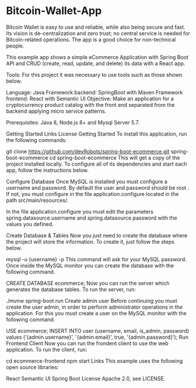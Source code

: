 # Bitcoin-Wallet-App
Bitcoin Wallet is easy to use and reliable, while also being secure and fast. Its vision is de-centralization and zero trust; no central service is needed for Bitcoin-related operations. The app is a good choice for non-technical people.

This example app shows a simple eCommerce Application with Spring Boot API and CRUD (create, read, update, and delete) its data with a React app.

Tools: For this project it was necessary to use tools such as those shown below.

Language: Java
Framework backend: SpringBoot with Maven
Framework frontend: React with Semantic UI
Objective: Make an application for a cryptocurrency product catalog with the front end separated from the backend applying micro service patterns.

Prerequisites: Java 8, Node.js 8+ and Mysql Server 5.7.

Getting Started
Links
License
Getting Started
To install this application, run the following commands:

git clone https://github.com/devRobots/spring-boot-ecommerce.git spring-boot-ecommerce
cd spring-boot-ecommerce
This will get a copy of the project installed locally. To configure all of its dependencies and start each app, follow the instructions below.

Configure Database
Once MySQL is installed you must configure a username and password. By default the user and password should be root . If not, you must configure in the file application.configure located in the path src/main/resources/.

In the file application.configure you must edit the parameters spring.datasource.username and spring.datasource.password with the values you defined.

Create Database & Tables
Now you just need to create the database where the project will store the information. To create it, just follow the steps below.

mysql -u {username} -p
This command will ask for your MySQL password. Once inside the MySQL monitor you can create the database with the following command.

CREATE DATABASE ecommerce;
Now you can run the server which generates the database tables. To run the server, run:

./mvnw spring-boot:run
Create admin user
Before continuing you must create the user admin, in order to perform administrator operations in the application. For this you must create a user on the MySQL monitor with the following command.

USE ecommerce;
INSERT INTO user (username, email, is_admin, password) values ('{admin.username}', '{admin.email}', true, '{admin.password}');
Run Frontend Client
Now you can run the frondent client to use the web application. To run the client, run:

cd ecommerce-frontend
npm start
Links
This example uses the following open source libraries:

React
Semantic UI
Spring Boot
License
Apache 2.0, see LICENSE.
